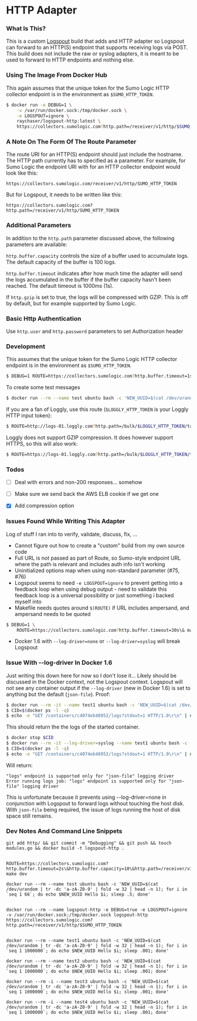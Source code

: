 # HTTP Adapter


### What Is This?

This is a custom [Logspout](https://github.com/gliderlabs/logspout) build that adds and HTTP adapter so Logspout can forward to an HTTP(S) endpoint that supports receiving logs via POST. This build does not include the raw or syslog adapters, it is meant to be used to forward to HTTP endpoints and nothing else.


### Using The Image From Docker Hub

This again assumes that the unique token for the Sumo Logic HTTP collector endpoint is in the environment as `$SUMO_HTTP_TOKEN`.

```bash
$ docker run -e DEBUG=1 \
    -v /var/run/docker.sock:/tmp/docker.sock \
    -e LOGSPOUT=ignore \
    raychaser/logspout-http:latest \
    https://collectors.sumologic.com?http.path=/receiver/v1/http/$SUMO_HTTP_TOKEN\&http.gzip=true
```


### A Note On The Form Of The Route Parameter

The route URI for an HTTP(S) endpoint should just include the hostname. The HTTP path currently has to specified as a parameter. For example, for Sumo Logic the endpoint URI with for an HTTP collector endpoint would look like this:

```
https://collectors.sumologic.com/receiver/v1/http/SUMO_HTTP_TOKEN
```

But for Logspout, it needs to be written like this:

```
https://collectors.sumologic.com?http.path=/receiver/v1/http/SUMO_HTTP_TOKEN
```


### Additional Parameters

In addition to the `http.path` parameter discussed above, the following parameters are available:

`http.buffer.capacity` controls the size of a buffer used to accumulate logs. The default capacity of the buffer is 100 logs.

`http.buffer.timeout` indicates after how much time the adapter will send the logs accumulated in the buffer if the buffer capacity hasn't been reached. The default timeout is 1000ms (1s).

If `http.gzip` is set to true, the logs will be compressed with GZIP. This is off by default, but for example supported by Sumo Logic.


### Basic Http Authentication
Use `http.user` and `http.password` parameters to set Authorization header

### Development 

This assumes that the unique token for the Sumo Logic HTTP collector endpoint is in the environment as ```$SUMO_HTTP_TOKEN```.

```bash
$ DEBUG=1 ROUTE=https://collectors.sumologic.com?http.buffer.timeout=1s\&http.buffer.capacity=100\&http.path=/receiver/v1/http/$SUMO_HTTP_TOKEN\&http.gzip=true make dev
```

To create some test messages

```bash
$ docker run --rm --name test ubuntu bash -c 'NEW_UUID=$(cat /dev/urandom | tr -dc 'a-zA-Z0-9' | fold -w 32 | head -n 1); for i in `seq 1 10`; do echo $NEW_UUID Hello $i; sleep 1; done' && CID=$(docker ps -l -q)
```

If you are a fan of Loggly, use this route (`$LOGGLY_HTTP_TOKEN` is your Loggly HTTP input token):

```bash
$ ROUTE=http://logs-01.loggly.com?http.path=/bulk/$LOGGLY_HTTP_TOKEN/tag/bulk/ make dev
```

Loggly does not support GZIP compression. It does however support HTTPS, so this will also work:

```bash
$ ROUTE=https://logs-01.loggly.com?http.path=/bulk/$LOGGLY_HTTP_TOKEN/tag/bulk/ make dev
```


### Todos

- [ ] Deal with errors and non-200 responses... somehow
- [ ] Make sure we send back the AWS ELB cookie if we get one
- [X] Add compression option


### Issues Found While Writing This Adapter

Log of stuff I ran into to verify, validate, discuss, fix, ...

* Cannot figure out how to create a "custom" build from my own source code
* Full URL is not passed as part of Route, so Sumo-style endpoint URL where the path is relevant and includes auth info isn't working
* Uninitialized options map when using non-standard parameter (#75, #76)
* Logspout seems to need ```-e LOGSPOUT=ignore``` to prevent getting into a feedback loop when using debug output - need to validate this feedback loop is a universal possibility or just something i backed myself into
* Makefile needs quotes around ```$(ROUTE)``` if URL includes ampersand, and ampersand needs to be quoted
```bash
$ DEBUG=1 \
    ROUTE=https://collectors.sumologic.com?http.buffer.timeout=30s\& make dev
```
* Docker 1.6 with ```--log-driver=none``` or ```--log-driver=syslog``` will break Logspout


### Issue With --log-driver In Docker 1.6

Just writing this down here for now so I don't lose it... Likely should be discussed in the Docker context, not the Logspout context. Logspout will not see any container output if the ```--log-driver``` (new in Docker 1.6) is set to anything but the default (```json-file```). Proof:

```bash
$ docker run --rm -it --name test1 ubuntu bash -c 'NEW_UUID=$(cat /dev/urandom | tr -dc 'a-zA-Z0-9' | fold -w 32 | head -n 1); for i in `seq 1 10000`; do echo $NEW_UUID Hello $i; sleep 1; done'
$ CID=$(docker ps -l -q)
$ echo -e "GET /containers/c4074eb48952/logs?stdout=1 HTTP/1.0\r\n" | nc -U /var/run/docker.sock
```

This should return the the logs of the started container.

```bash
$ docker stop $CID
$ docker run --rm -it --log-driver=syslog --name test1 ubuntu bash -c 'NEW_UUID=$(cat /dev/urandom | tr -dc 'a-zA-Z0-9' | fold -w 32 | head -n 1); for i in `seq 1 10000`; do echo $NEW_UUID Hello $i; sleep 1; done'
$ CID=$(docker ps -l -q)
$ echo -e "GET /containers/c4074eb48952/logs?stdout=1 HTTP/1.0\r\n" | nc -U /var/run/docker.sock
```

Will return:

```
"logs" endpoint is supported only for "json-file" logging driver
Error running logs job: "logs" endpoint is supported only for "json-file" logging driver
```

This is unfortunate because it prevents using --log-driver=none in conjunction with Logspout to forward logs without touching the host disk. With ```json-file``` being required, the issue of logs running the host of disk space still remains.


### Dev Notes And Command Line Snippets

```
git add http/ && git commit -m "Debugging" && git push && touch modules.go && docker build -t logspout-http .


ROUTE=https://collectors.sumologic.com?http.buffer.timeout=2s\&http.buffer.capacity=10\&http.path=/receiver/v1/http/$SUMO_HTTP_TOKEN make dev

docker run --rm --name test ubuntu bash -c 'NEW_UUID=$(cat /dev/urandom | tr -dc 'a-zA-Z0-9' | fold -w 32 | head -n 1); for i in `seq 1 66`; do echo $NEW_UUID Hello $i; sleep .5; done'


docker run --rm --name logspout-http -e DEBUG=true -e LOGSPOUT=ignore -v /var/run/docker.sock:/tmp/docker.sock logspout-http https://collectors.sumologic.com?http.path=/receiver/v1/http/$SUMO_HTTP_TOKEN


docker run --rm --name test1 ubuntu bash -c 'NEW_UUID=$(cat /dev/urandom | tr -dc 'a-zA-Z0-9' | fold -w 32 | head -n 1); for i in `seq 1 1000000`; do echo $NEW_UUID Hello $i; sleep .001; done'

docker run --rm --name test2 ubuntu bash -c 'NEW_UUID=$(cat /dev/urandom | tr -dc 'a-zA-Z0-9' | fold -w 32 | head -n 1); for i in `seq 1 1000000`; do echo $NEW_UUID Hello $i; sleep .001; done'

docker run --rm -i --name test3 ubuntu bash -c 'NEW_UUID=$(cat /dev/urandom | tr -dc 'a-zA-Z0-9' | fold -w 32 | head -n 1); for i in `seq 1 1000000`; do echo $NEW_UUID Hello $i; sleep .001; done'

docker run --rm -i --name test4 ubuntu bash -c 'NEW_UUID=$(cat /dev/urandom | tr -dc 'a-zA-Z0-9' | fold -w 32 | head -n 1); for i in `seq 1 1000000`; do echo $NEW_UUID Hello $i; sleep .001; done'
```

